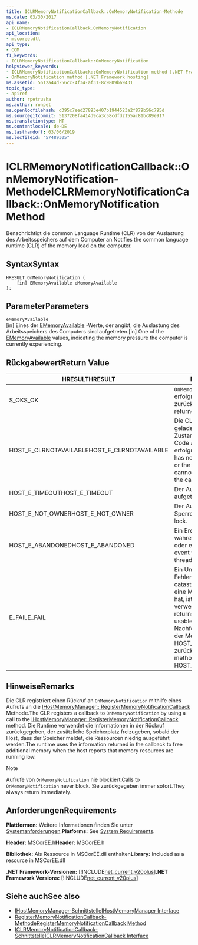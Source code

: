 ```yaml
---
title: ICLRMemoryNotificationCallback::OnMemoryNotification-Methode
ms.date: 03/30/2017
api_name:
- ICLRMemoryNotificationCallback.OnMemoryNotification
api_location:
- mscoree.dll
api_type:
- COM
f1_keywords:
- ICLRMemoryNotificationCallback::OnMemoryNotification
helpviewer_keywords:
- ICLRMemoryNotificationCallback::OnMemoryNotification method [.NET Framework hosting]
- OnMemoryNotification method [.NET Framework hosting]
ms.assetid: 5612a44d-56cc-4f34-af31-8c9809ba9431
topic_type:
- apiref
author: rpetrusha
ms.author: ronpet
ms.openlocfilehash: d395c7eed27893e407b1944523a2f879b56c795d
ms.sourcegitcommit: 5137208fa414d9ca3c58cdfd2155ac81bc89e917
ms.translationtype: MT
ms.contentlocale: de-DE
ms.lasthandoff: 03/06/2019
ms.locfileid: "57489305"
---
```

# <a name="iclrmemorynotificationcallbackonmemorynotification-method"></a><span data-ttu-id="0ae89-102">ICLRMemoryNotificationCallback::OnMemoryNotification-Methode</span><span class="sxs-lookup"><span data-stu-id="0ae89-102">ICLRMemoryNotificationCallback::OnMemoryNotification Method</span></span>
<span data-ttu-id="0ae89-103">Benachrichtigt die common Language Runtime (CLR) von der Auslastung des Arbeitsspeichers auf dem Computer an.</span><span class="sxs-lookup"><span data-stu-id="0ae89-103">Notifies the common language runtime (CLR) of the memory load on the computer.</span></span>  
  
## <a name="syntax"></a><span data-ttu-id="0ae89-104">Syntax</span><span class="sxs-lookup"><span data-stu-id="0ae89-104">Syntax</span></span>  
  
```  
HRESULT OnMemoryNotification (  
    [in] EMemoryAvailable eMemoryAvailable  
);  
```  
  
## <a name="parameters"></a><span data-ttu-id="0ae89-105">Parameter</span><span class="sxs-lookup"><span data-stu-id="0ae89-105">Parameters</span></span>  
 `eMemoryAvailable`  
 <span data-ttu-id="0ae89-106">[in] Eines der [EMemoryAvailable](../../../../docs/framework/unmanaged-api/hosting/ememoryavailable-enumeration.md) -Werte, der angibt, die Auslastung des Arbeitsspeichers des Computers sind aufgetreten.</span><span class="sxs-lookup"><span data-stu-id="0ae89-106">[in] One of the [EMemoryAvailable](../../../../docs/framework/unmanaged-api/hosting/ememoryavailable-enumeration.md) values, indicating the memory pressure the computer is currently experiencing.</span></span>  
  
## <a name="return-value"></a><span data-ttu-id="0ae89-107">Rückgabewert</span><span class="sxs-lookup"><span data-stu-id="0ae89-107">Return Value</span></span>  
  
|<span data-ttu-id="0ae89-108">HRESULT</span><span class="sxs-lookup"><span data-stu-id="0ae89-108">HRESULT</span></span>|<span data-ttu-id="0ae89-109">Beschreibung</span><span class="sxs-lookup"><span data-stu-id="0ae89-109">Description</span></span>|  
|-------------|-----------------|  
|<span data-ttu-id="0ae89-110">S_OK</span><span class="sxs-lookup"><span data-stu-id="0ae89-110">S_OK</span></span>|<span data-ttu-id="0ae89-111">`OnMemoryNotification` wurde erfolgreich zurückgegeben.</span><span class="sxs-lookup"><span data-stu-id="0ae89-111">`OnMemoryNotification` returned successfully.</span></span>|  
|<span data-ttu-id="0ae89-112">HOST_E_CLRNOTAVAILABLE</span><span class="sxs-lookup"><span data-stu-id="0ae89-112">HOST_E_CLRNOTAVAILABLE</span></span>|<span data-ttu-id="0ae89-113">Die CLR wurde nicht in einen Prozess geladen und befindet sich in einem Zustand, in dem nicht verwalteten Code ausführen oder den Aufruf erfolgreich zu verarbeiten.</span><span class="sxs-lookup"><span data-stu-id="0ae89-113">The CLR has not been loaded into a process, or the CLR is in a state in which it cannot run managed code or process the call successfully.</span></span>|  
|<span data-ttu-id="0ae89-114">HOST_E_TIMEOUT</span><span class="sxs-lookup"><span data-stu-id="0ae89-114">HOST_E_TIMEOUT</span></span>|<span data-ttu-id="0ae89-115">Der Aufruf ist ein Timeout aufgetreten.</span><span class="sxs-lookup"><span data-stu-id="0ae89-115">The call timed out.</span></span>|  
|<span data-ttu-id="0ae89-116">HOST_E_NOT_OWNER</span><span class="sxs-lookup"><span data-stu-id="0ae89-116">HOST_E_NOT_OWNER</span></span>|<span data-ttu-id="0ae89-117">Der Aufrufer ist nicht Besitzer der Sperre.</span><span class="sxs-lookup"><span data-stu-id="0ae89-117">The caller does not own the lock.</span></span>|  
|<span data-ttu-id="0ae89-118">HOST_E_ABANDONED</span><span class="sxs-lookup"><span data-stu-id="0ae89-118">HOST_E_ABANDONED</span></span>|<span data-ttu-id="0ae89-119">Ein Ereignis wurde abgebrochen, während sich der blockierte Thread oder eine Fiber darauf gewartet.</span><span class="sxs-lookup"><span data-stu-id="0ae89-119">An event was canceled while a blocked thread or fiber was waiting on it.</span></span>|  
|<span data-ttu-id="0ae89-120">E_FAIL</span><span class="sxs-lookup"><span data-stu-id="0ae89-120">E_FAIL</span></span>|<span data-ttu-id="0ae89-121">Ein Unbekannter Schwerwiegender Fehler ist aufgetreten.</span><span class="sxs-lookup"><span data-stu-id="0ae89-121">An unknown catastrophic failure occurred.</span></span> <span data-ttu-id="0ae89-122">Wenn eine Methode E_FAIL zurückgegeben hat, ist die CLR nicht mehr im Prozess verwendet werden.</span><span class="sxs-lookup"><span data-stu-id="0ae89-122">After a method returns E_FAIL, the CLR is no longer usable within the process.</span></span> <span data-ttu-id="0ae89-123">Nachfolgende Aufrufe zum Hosten der Methoden HOST_E_CLRNOTAVAILABLE zurück.</span><span class="sxs-lookup"><span data-stu-id="0ae89-123">Subsequent calls to hosting methods return HOST_E_CLRNOTAVAILABLE.</span></span>|  
  
## <a name="remarks"></a><span data-ttu-id="0ae89-124">Hinweise</span><span class="sxs-lookup"><span data-stu-id="0ae89-124">Remarks</span></span>  
 <span data-ttu-id="0ae89-125">Die CLR registriert einen Rückruf an `OnMemoryNotification` mithilfe eines Aufrufs an die [IHostMemoryManager:: RegisterMemoryNotificationCallback](../../../../docs/framework/unmanaged-api/hosting/ihostmemorymanager-registermemorynotificationcallback-method.md) Methode.</span><span class="sxs-lookup"><span data-stu-id="0ae89-125">The CLR registers a callback to `OnMemoryNotification` by using a call to the [IHostMemoryManager::RegisterMemoryNotificationCallback](../../../../docs/framework/unmanaged-api/hosting/ihostmemorymanager-registermemorynotificationcallback-method.md) method.</span></span> <span data-ttu-id="0ae89-126">Die Runtime verwendet die Informationen in der Rückruf zurückgegeben, der zusätzliche Speicherplatz freizugeben, sobald der Host, dass der Speicher meldet, die Ressourcen niedrig ausgeführt werden.</span><span class="sxs-lookup"><span data-stu-id="0ae89-126">The runtime uses the information returned in the callback to free additional memory when the host reports that memory resources are running low.</span></span>  
  
> [!NOTE]
>  <span data-ttu-id="0ae89-127">Aufrufe von `OnMemoryNotification` nie blockiert.</span><span class="sxs-lookup"><span data-stu-id="0ae89-127">Calls to `OnMemoryNotification` never block.</span></span> <span data-ttu-id="0ae89-128">Sie zurückgegeben immer sofort.</span><span class="sxs-lookup"><span data-stu-id="0ae89-128">They always return immediately.</span></span>  
  
## <a name="requirements"></a><span data-ttu-id="0ae89-129">Anforderungen</span><span class="sxs-lookup"><span data-stu-id="0ae89-129">Requirements</span></span>  
 <span data-ttu-id="0ae89-130">**Plattformen:** Weitere Informationen finden Sie unter [Systemanforderungen](../../../../docs/framework/get-started/system-requirements.md).</span><span class="sxs-lookup"><span data-stu-id="0ae89-130">**Platforms:** See [System Requirements](../../../../docs/framework/get-started/system-requirements.md).</span></span>  
  
 <span data-ttu-id="0ae89-131">**Header:** MSCorEE.h</span><span class="sxs-lookup"><span data-stu-id="0ae89-131">**Header:** MSCorEE.h</span></span>  
  
 <span data-ttu-id="0ae89-132">**Bibliothek:** Als Ressource in MSCorEE.dll enthalten</span><span class="sxs-lookup"><span data-stu-id="0ae89-132">**Library:** Included as a resource in MSCorEE.dll</span></span>  
  
 <span data-ttu-id="0ae89-133">**.NET Framework-Versionen:** [!INCLUDE[net_current_v20plus](../../../../includes/net-current-v20plus-md.md)]</span><span class="sxs-lookup"><span data-stu-id="0ae89-133">**.NET Framework Versions:** [!INCLUDE[net_current_v20plus](../../../../includes/net-current-v20plus-md.md)]</span></span>  
  
## <a name="see-also"></a><span data-ttu-id="0ae89-134">Siehe auch</span><span class="sxs-lookup"><span data-stu-id="0ae89-134">See also</span></span>
- [<span data-ttu-id="0ae89-135">IHostMemoryManager-Schnittstelle</span><span class="sxs-lookup"><span data-stu-id="0ae89-135">IHostMemoryManager Interface</span></span>](../../../../docs/framework/unmanaged-api/hosting/ihostmemorymanager-interface.md)
- [<span data-ttu-id="0ae89-136">RegisterMemoryNotificationCallback-Methode</span><span class="sxs-lookup"><span data-stu-id="0ae89-136">RegisterMemoryNotificationCallback Method</span></span>](../../../../docs/framework/unmanaged-api/hosting/ihostmemorymanager-registermemorynotificationcallback-method.md)
- [<span data-ttu-id="0ae89-137">ICLRMemoryNotificationCallback-Schnittstelle</span><span class="sxs-lookup"><span data-stu-id="0ae89-137">ICLRMemoryNotificationCallback Interface</span></span>](../../../../docs/framework/unmanaged-api/hosting/iclrmemorynotificationcallback-interface.md)
